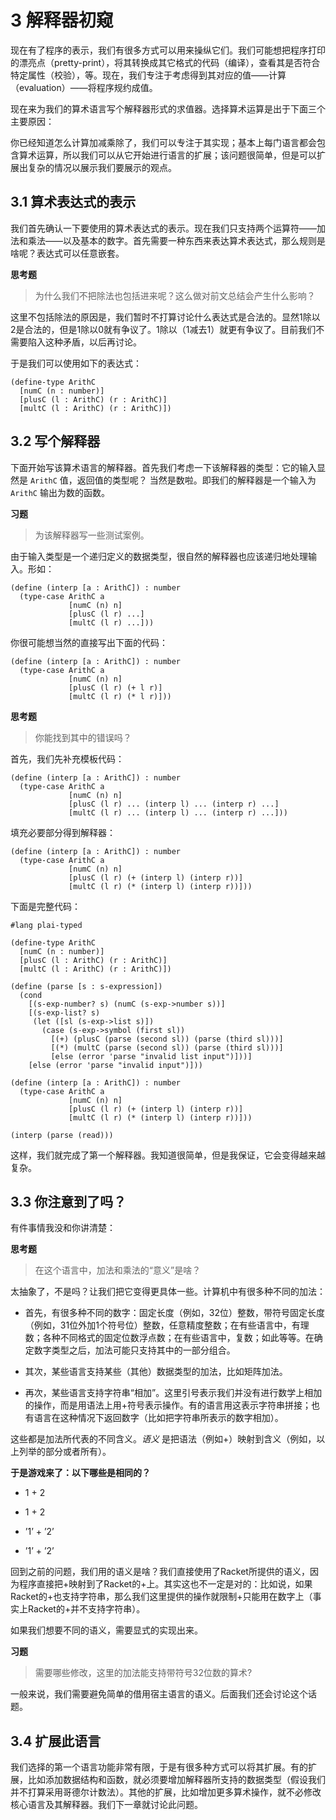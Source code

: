 # 3 解释器初窥

现在有了程序的表示，我们有很多方式可以用来操纵它们。我们可能想把程序打印的漂亮点（pretty-print），将其转换成其它格式的代码（编译），查看其是否符合特定属性（校验），等。现在，我们专注于考虑得到其对应的值——计算（evaluation）——将程序规约成值。

现在来为我们的算术语言写个解释器形式的求值器。选择算术运算是出于下面三个主要原因：

你已经知道怎么计算加减乘除了，我们可以专注于其实现；基本上每门语言都会包含算术运算，所以我们可以从它开始进行语言的扩展；该问题很简单，但是可以扩展出复杂的情况以展示我们要展示的观点。


## 3.1 算术表达式的表示

我们首先确认一下要使用的算术表达式的表示。现在我们只支持两个运算符——加法和乘法——以及基本的数字。首先需要一种东西来表达算术表达式，那么规则是啥呢？表达式可以任意嵌套。

__思考题__

> 为什么我们不把除法也包括进来呢？这么做对前文总结会产生什么影响？

这里不包括除法的原因是，我们暂时不打算讨论什么表达式是合法的。显然1除以2是合法的，但是1除以0就有争议了。1除以（1减去1）就更有争议了。目前我们不需要陷入这种矛盾，以后再讨论。

于是我们可以使用如下的表达式：

```racket
(define-type ArithC
  [numC (n : number)]
  [plusC (l : ArithC) (r : ArithC)]
  [multC (l : ArithC) (r : ArithC)])
```

## 3.2 写个解释器

下面开始写该算术语言的解释器。首先我们考虑一下该解释器的类型：它的输入显然是 `ArithC` 值，返回值的类型呢？ 当然是数啦。即我们的解释器是一个输入为 `ArithC` 输出为数的函数。

__习题__

> 为该解释器写一些测试案例。

由于输入类型是一个递归定义的数据类型，很自然的解释器也应该递归地处理输入。形如：

```racket
(define (interp [a : ArithC]) : number
  (type-case ArithC a
             [numC (n) n]
             [plusC (l r) ...]
             [multC (l r) ...]))
```

你很可能想当然的直接写出下面的代码：

```racket
(define (interp [a : ArithC]) : number
  (type-case ArithC a
             [numC (n) n]
             [plusC (l r) (+ l r)]
             [multC (l r) (* l r)]))
```

__思考题__

> 你能找到其中的错误吗？

首先，我们先补充模板代码：

```racket
(define (interp [a : ArithC]) : number
  (type-case ArithC a
             [numC (n) n]
             [plusC (l r) ... (interp l) ... (interp r) ...]
             [multC (l r) ... (interp l) ... (interp r) ...]))
```

填充必要部分得到解释器：

```racket
(define (interp [a : ArithC]) : number
  (type-case ArithC a
             [numC (n) n]
             [plusC (l r) (+ (interp l) (interp r))]
             [multC (l r) (* (interp l) (interp r))]))
```

下面是完整代码：

```racket
#lang plai-typed

(define-type ArithC
  [numC (n : number)]
  [plusC (l : ArithC) (r : ArithC)]
  [multC (l : ArithC) (r : ArithC)])

(define (parse [s : s-expression])
  (cond
    [(s-exp-number? s) (numC (s-exp->number s))]
    [(s-exp-list? s)
     (let ([sl (s-exp->list s)])
       (case (s-exp->symbol (first sl))
         [(+) (plusC (parse (second sl)) (parse (third sl)))]
         [(*) (multC (parse (second sl)) (parse (third sl)))]
         [else (error 'parse "invalid list input")]))]
    [else (error 'parse "invalid input")]))

(define (interp [a : ArithC]) : number
  (type-case ArithC a
             [numC (n) n]
             [plusC (l r) (+ (interp l) (interp r))]
             [multC (l r) (* (interp l) (interp r))]))

(interp (parse (read)))
```

这样，我们就完成了第一个解释器。我知道很简单，但是我保证，它会变得越来越复杂。

## 3.3 你注意到了吗？

有件事情我没和你讲清楚：

__思考题__

> 在这个语言中，加法和乘法的“意义”是啥？

太抽象了，不是吗？让我们把它变得更具体一些。计算机中有很多种不同的加法：

+ 首先，有很多种不同的数字：固定长度（例如，32位）整数，带符号固定长度（例如，31位外加1个符号位）整数，任意精度整数；在有些语言中，有理数；各种不同格式的固定位数浮点数；在有些语言中，复数；如此等等。在确定数字类型之后，加法可能只支持其中的一部分组合。

+ 其次，某些语言支持某些（其他）数据类型的加法，比如矩阵加法。

+ 再次，某些语言支持字符串“相加”。这里引号表示我们并没有进行数学上相加的操作，而是用语法上用+符号表示操作。有的语言用这表示字符串拼接；也有语言在这种情况下返回数字（比如把字符串所表示的数字相加）。

这些都是加法所代表的不同含义。_语义_ 是把语法（例如+）映射到含义（例如，以上列举的部分或者所有）。

__于是游戏来了：以下哪些是相同的？__

+ 1 + 2

+ 1 + 2

+ ’1’ + ’2’

+ ’1’ + ’2’

回到之前的问题，我们用的语义是啥？我们直接使用了Racket所提供的语义，因为程序直接把+映射到了Racket的+上。其实这也不一定是对的：比如说，如果Racket的+也支持字符串，那么我们这里提供的操作就限制+只能用在数字上（事实上Racket的+并不支持字符串）。

如果我们想要不同的语义，需要显式的实现出来。

__习题__

> 需要哪些修改，这里的加法能支持带符号32位数的算术?

一般来说，我们需要避免简单的借用宿主语言的语义。后面我们还会讨论这个话题。

## 3.4 扩展此语言

我们选择的第一个语言功能非常有限，于是有很多种方式可以将其扩展。有的扩展，比如添加数据结构和函数，就必须要增加解释器所支持的数据类型（假设我们并不打算采用哥德尔计数法）。其他的扩展，比如增加更多算术操作，就不必修改核心语言及其解释器。我们下一章就讨论此问题。
